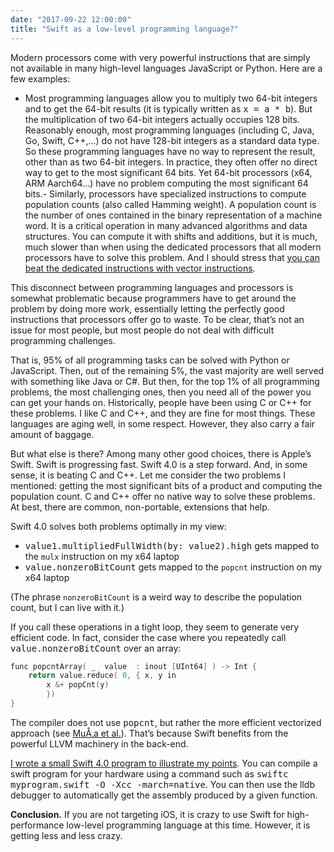 ```yaml
---
date: "2017-09-22 12:00:00"
title: "Swift as a low-level programming language?"
---
```




Modern processors come with very powerful instructions that are simply not available in many high-level languages JavaScript or Python. Here are a few examples:

- Most programming languages allow you to multiply two 64-bit integers and to get the 64-bit results (it is typically written as <tt>x = a * b</tt>). But the multiplication of two 64-bit integers actually occupies 128 bits. Reasonably enough, most programming languages (including C, Java, Go, Swift, C++,&hellip;) do not have 128-bit integers as a standard data type. So these programming languages have no way to represent the result, other than as two 64-bit integers. In practice, they often offer no direct way to get to the most significant 64 bits. Yet 64-bit processors (x64, ARM Aarch64&hellip;) have no problem computing the most significant 64 bits.- Similarly, processors have specialized instructions to compute population counts (also called Hamming weight). A population count is the number of ones contained in the binary representation of a machine word. It is a critical operation in many advanced algorithms and data structures. You can compute it with shifts and additions, but it is much, much slower than when using the dedicated processors that all modern processors have to solve this problem. And I should stress that [you can beat the dedicated instructions with vector instructions](https://arxiv.org/abs/1611.07612).


This disconnect between programming languages and processors is somewhat problematic because programmers have to get around the problem by doing more work, essentially letting the perfectly good instructions that processors offer go to waste. To be clear, that&rsquo;s not an issue for most people, but most people do not deal with difficult programming challenges.

That is, 95% of all programming tasks can be solved with Python or JavaScript. Then, out of the remaining 5%, the vast majority are well served with something like Java or C#. But then, for the top 1% of all programming problems, the most challenging ones, then you need all of the power you can get your hands on. Historically, people have been using C or C++ for these problems.
I like C and C++, and they are fine for most things. These languages are aging well, in some respect. However, they also carry a fair amount of baggage.

But what else is there?
Among many other good choices, there is Apple&rsquo;s Swift.
Swift is progressing fast. Swift 4.0 is a step forward. And, in some sense, it is beating C and C++. Let me consider the two problems I mentioned: getting the most significant bits of a product and computing the population count. C and C++ offer no native way to solve these problems. At best, there are common, non-portable, extensions that help.

Swift 4.0 solves both problems optimally in my view:

- <tt>value1.multipliedFullWidth(by: value2).high</tt> gets mapped to the `mulx` instruction on my x64 laptop
- <tt>value.nonzeroBitCount</tt> gets mapped to the `popcnt` instruction on my x64 laptop


(The phrase `nonzeroBitCount` is a weird way to describe the population count, but I can live with it.)

If you call these operations in a tight loop, they seem to generate very efficient code. In fact, consider the case where you repeatedly call <tt>value.nonzeroBitCount</tt> over an array:
```C
func popcntArray( _  value  : inout [UInt64] ) -> Int {
    return value.reduce( 0, { x, y in
        x &+ popCnt(y)
        })
}
```


The compiler does not use <tt>popcnt</tt>, but rather the more efficient vectorized approach (see [MuÅ‚a et al.](https://arxiv.org/abs/1611.07612)). That&rsquo;s because Swift benefits from the powerful LLVM machinery in the back-end.

[I wrote a small Swift 4.0 program to illustrate my points](https://github.com/lemire/Code-used-on-Daniel-Lemire-s-blog/tree/master/2017/09/21). You can compile a swift program for your hardware using a command such as <tt>swiftc myprogram.swift -O -Xcc -march=native</tt>. You can then use the lldb debugger to automatically get the assembly produced by a given function.

__Conclusion.__ If you are not targeting iOS, it is crazy to use Swift for high-performance low-level programming language at this time. However, it is getting less and less crazy.

